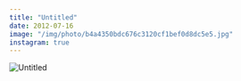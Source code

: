 ```yaml
---
title: "Untitled"
date: 2012-07-16
image: "/img/photo/b4a4350bdc676c3120cf1bef0d8dc5e5.jpg"
instagram: true
---
```


![Untitled](/img/photo/b4a4350bdc676c3120cf1bef0d8dc5e5.jpg)
